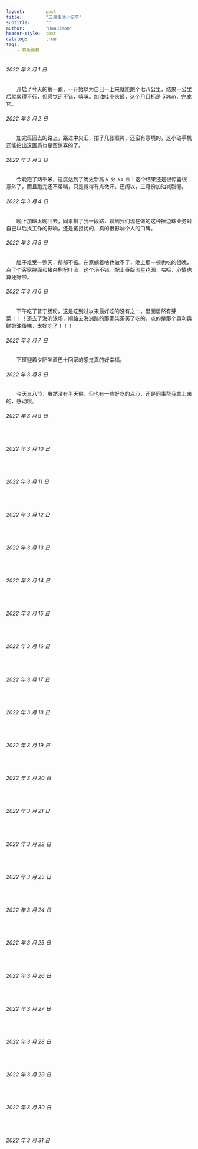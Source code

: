 ```yaml
---
layout:        post
title:         "三月生活小纪事"
subtitle:      ""
author:        "Haauleon"
header-style:  text
catalog:       true
tags:
    - 慕斯蛋糕
---
```


###### 2022 年 3 月 1 日
&emsp;&emsp;开启了今天的第一跑，一开始以为自己一上来就能跑个七八公里，结果一公里后就累得不行，但感觉还不错，嘻嘻。加油哇小伙砸，这个月目标是 50km，完成它。

###### 2022 年 3 月 2 日
&emsp;&emsp;加完班回去的路上，路过中央汇，拍了几张照片，还蛮有意境的，这小破手机还能拍出这画质也是蛮惊喜的了。

###### 2022 年 3 月 3 日
&emsp;&emsp;今晚跑了两千米，速度达到了历史新高 `5 分 51 秒`！这个结果还是很惊喜很意外了，而且跑完还不带喘，只是觉得有点微汗。还阔以，三月份加油减脂喔。

###### 2022 年 3 月 4 日
&emsp;&emsp;晚上加班太晚回去，同事搭了我一段路，聊到我们现在做的这种擦边球业务对自己以后找工作的影响，还是蛮担忧的，真的很影响个人的口碑。

###### 2022 年 3 月 5 日
&emsp;&emsp;肚子难受一整天，郁郁不振。在家躺着啥也做不了，晚上那一顿也吃的很晚，点了个客家腌面和猪杂枸杞叶汤，这个汤不错。配上泰版流星花园，哈哈，心情也算还好啦。

###### 2022 年 3 月 6 日
&emsp;&emsp;下午吃了普宁肠粉，这是吃到过以来最好吃的没有之一，里面居然有芽菜！！！还去了海滨泳场，顺路去海洲路的那家柒茶买了吃的，点的是那个奥利奥鲜奶油蛋糕，太好吃了！！！

###### 2022 年 3 月 7 日
&emsp;&emsp;下班迎着夕阳坐着巴士回家的感觉真的好幸福。

###### 2022 年 3 月 8 日
&emsp;&emsp;今天三八节，虽然没有半天假，但也有一些好吃的点心，还是同事帮我拿上来的，感动哦。

###### 2022 年 3 月 9 日
&emsp;&emsp;

###### 2022 年 3 月 10 日
&emsp;&emsp;

###### 2022 年 3 月 11 日
&emsp;&emsp;

###### 2022 年 3 月 12 日
&emsp;&emsp;

###### 2022 年 3 月 13 日
&emsp;&emsp;

###### 2022 年 3 月 14 日
&emsp;&emsp;

###### 2022 年 3 月 15 日
&emsp;&emsp;

###### 2022 年 3 月 16 日
&emsp;&emsp;

###### 2022 年 3 月 17 日
&emsp;&emsp;

###### 2022 年 3 月 18 日
&emsp;&emsp;

###### 2022 年 3 月 19 日
&emsp;&emsp;

###### 2022 年 3 月 20 日
&emsp;&emsp;

###### 2022 年 3 月 21 日
&emsp;&emsp;

###### 2022 年 3 月 22 日
&emsp;&emsp;

###### 2022 年 3 月 23 日
&emsp;&emsp;

###### 2022 年 3 月 24 日
&emsp;&emsp;

###### 2022 年 3 月 25 日
&emsp;&emsp;

###### 2022 年 3 月 26 日
&emsp;&emsp;

###### 2022 年 3 月 27 日
&emsp;&emsp;

###### 2022 年 3 月 28 日
&emsp;&emsp;

###### 2022 年 3 月 29 日
&emsp;&emsp;

###### 2022 年 3 月 30 日
&emsp;&emsp;

###### 2022 年 3 月 31 日
&emsp;&emsp;